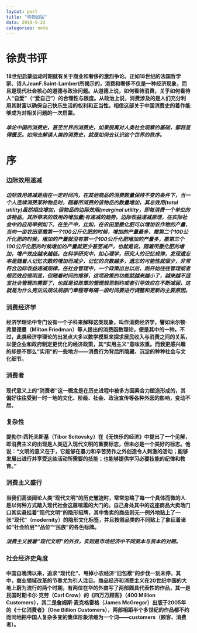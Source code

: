 ```yaml
---
layout: post
title: "购物凶猛"
data: 2019-5-22
categories: note
---
```


# 徐贲书评

#### 18世纪启蒙运动时期就有关于商业和奢侈的激烈争论。正如18世纪的法国哲学家、诗人JeanF.Saint-Lambert所揭示的，消费和奢侈不仅是一种经济现象，而且是现代社会核心的道德与政治问题。从道德上说，如何看待消费，关乎如何看待人“自爱”（“爱自己”）的合理性与限度。从政治上说，消费涉及的是人们充分利用其财富以确保自己快乐生活的权利和正当性。相信这部关于中国消费史的着作能够成为对相关问题的一次启蒙。

##### 单论中国的消费史，甚至世界的消费史，如果脱离对人类社会观察的基础，都将显得匮乏。如何去解读人类的消费史，就是如何去认识这个世界的秩序。

# 序

### 边际效用递减

##### 边际效用递减是指在一定时间内，在其他商品的消费数量保持不变的条件下，当一个人连续消费某种物品时，随着所消费的该物品的数量增加，其总效用(total utility)虽然相应增加，但物品的边际效用(marginal utility，即每消费一个单位的该物品，其所带来的效用的增加量)有递减的趋势。边际收益递减原理，在实际社会中的应用举例如下。在生产中，比如，在农田里撒化肥可以增加农作物的产量，当向一亩农田里撒第一个100公斤化肥的时候，增加的产量最多，撒第二个100公斤化肥的时候，增加的产量就没有第一个100公斤化肥增加的产量多，撒第三个100公斤化肥的时候增加的产量就更少甚至减产，也就是说，随着所撒化肥的增加，增产效应越来越低。在科学研究中，如心理学，研究人的记忆规律，发现遗忘率是随着人记忆次数的增加而减少，记忆的次数越多，遗忘的可能性就很少，非常符合边际收益递减规律。在社会管理中，一个政策出台以后，刚开始往往管理或者规范效应很明显，但随着时间的推移，这项政策的功能就越来越小了，越来越不适宜社会管理的需要了，也就是说政策的管理规范制约或者引导效应在不断减弱，这就是为什么宪法法规法规部门章程等每隔一段时间要进行调整和更新的主要原因。

### 消费经济学

#### 经济学理论中专门设有一个子科来解释这类现象，叫作消费经济学，譬如米尔顿·弗里德曼（Milton Friedman）等人提出的消费函数理论，便是其中的一种。不过，此类经济学理论的出发点大多以数学模型来探求居民收入与消费之间的关系，以便企业和政府制定更优化的经济政策，其“实用主义”意味浓重。而我更感兴趣的却是不那么“实用”的一些地方——消费行为背后所隐藏、沉淀的种种社会与文化细节。

### 消费者

#### 现代意义上的“消费者”这一概念是在历史进程中被多方因素合力塑造形成的，其偏好往往受到一时一地的文化、阶级、社会、政治宣传等各种外因的影响，变动不居。

### 复杂性

#### 提勃尔·西托夫斯基（Tibor Scitovsky）在《无快乐的经济》中提出了一个见解，即消费主义的出现是人类迈入现代文明的重要标志，但未必是一个美好的标志。他说：“文明的意义在于，它能够在暴力和辛苦劳作之外创造令人刺激的活动；能够发展出进行并享受这些活动所需要的技能；也能够提供学习必要技能的纪律和教育。”

### 消费主义盛行

#### 当我们高谈阔论人类“现代文明”的历史辙迹时，常常忽略了每一个具体而微的人是以何种方式踏入现代社会这扇喧嚣的大门的。自己身处其中的这座商品大卖场门口其实悬挂着“现代文明”的隐形招牌，其中售卖的商品则无一例外地贴上了一张“现代”（modernity）的隐形文化标签，并且按照品类的不同贴上了象征着诸如“社会阶层”“品位”“民族”的各色标牌。

##### 消费主义披着“现代文明”的外衣，实则是市场经济中不同资本与资本的对赌。

### 社会经济史角度

#### 中国自晚清以来，追求“现代化”、甩掉小农经济“旧包袱”的步伐一刻未停，其中，商业领域改革的节奏尤为引人注目。商品经济和消费主义在20世纪中国的大地上蔚为流行的两个时期，有两位在华的外商写了两部颇具代表性的作品，其一是民国时期卡尔·克劳（Carl Crow）的《四万万顾客》（400 Million Customers），其二是詹姆斯·麦克格雷格（James McGregor）出版于2005年的《十亿消费者》（One Billion Customers），两部相距半个多世纪的作品都不约而同地把中国人复杂多变的集体形象浓缩为一个词——customers（顾客、消费者）。

### 













